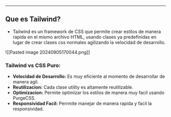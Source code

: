 
---
## Que es Tailwind?
- Tailwind es un framework de CSS que permite crear estilos de manera rapida en el mismo archivo HTML, usando clases ya predefinidas en lugar de crear clases css normales agilizando la velocidad de desarrollo.

![[Pasted image 20240905170044.png]]
### Tailwind vs CSS Puro:

- **Velocidad de Desarrollo:** Es muy eficiente al momento de desarrollar de manera agil.
- **Reutilizacion:** Cada clase utility es altamente reutilizable.
- **Optimizacion:** Permite optimizar los estilos de manera muy facil usando PurgeCSS.
- **Responsividad Facil:** Perrmite manejar de manera rapida y facil la responsividad.




